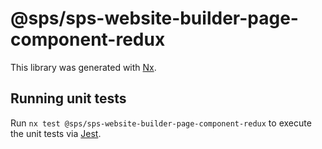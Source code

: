 # @sps/sps-website-builder-page-component-redux

This library was generated with [Nx](https://nx.dev).

## Running unit tests

Run `nx test @sps/sps-website-builder-page-component-redux` to execute the unit tests via [Jest](https://jestjs.io).
